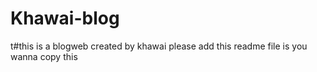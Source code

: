 # Khawai-blog
t#this is a blogweb created by khawai please add this readme file is you wanna copy this 
